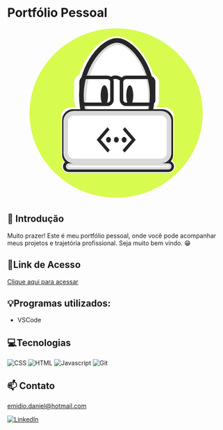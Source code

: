 # Portfólio Pessoal

<div align="center">
    <img src="./assets/Icon-readme.png" style="border-radius: 50%;" alt="logo Daniel Emidio">
</div>

## 📖 Introdução 

Muito prazer! Este é meu portfólio pessoal, onde você pode acompanhar meus projetos e trajetória profissional. Seja muito bem vindo. 😁 

## 🔗Link de Acesso

[Clique aqui para acessar](https://danielemidio1988.github.io/Portfolio)

## 💡Programas utilizados:
- VSCode

## 💻Tecnologias 
![CSS](https://img.shields.io/badge/CSS3-1572B6?style=for-the-badge&logo=css3&logoColor=white)
![HTML](https://img.shields.io/badge/HTML5-E34F26?style=for-the-badge&logo=html5&logoColor=white)
![Javascript](https://img.shields.io/badge/JavaScript-323330?style=for-the-badge&logo=javascript&logoColor=F7DF1E)
![Git](https://img.shields.io/badge/GIT-E44C30?style=for-the-badge&logo=git&logoColor=white)

## 📫 Contato

emidio.daniel@hotmail.com

[![LinkedIn](https://img.shields.io/badge/LinkedIn-0077B5?style=for-the-badge&logo=linkedin&logoColor=white)](https://www.linkedin.com/in/danielemidio1988/)